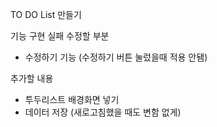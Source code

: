 TO DO List 만들기 

기능 구현 실패 수정할 부분

- 수정하기 기능 (수정하기 버튼 눌렀을때 적용 안됌)

추가할 내용
- 투두리스트 배경화면 넣기
- 데이터 저장 (새로고침했을 때도 변함 없게)

